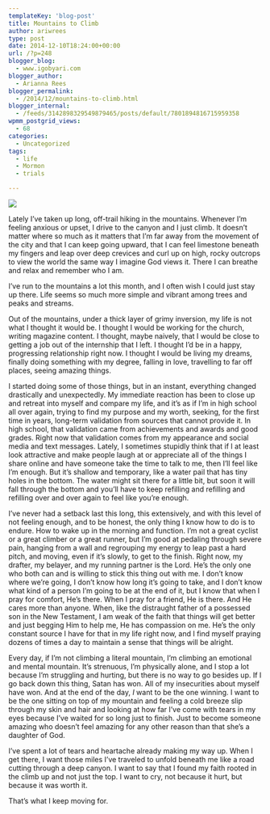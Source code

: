 ```yaml
---
templateKey: 'blog-post'
title: Mountains to Climb
author: ariwrees
type: post
date: 2014-12-10T18:24:00+00:00
url: /?p=248
blogger_blog:
  - www.igobyari.com
blogger_author:
  - Arianna Rees
blogger_permalink:
  - /2014/12/mountains-to-climb.html
blogger_internal:
  - /feeds/3142898329549879465/posts/default/7801894816715959358
wpmm_postgrid_views:
  - 68
categories:
  - Uncategorized
tags:
  - life
  - Mormon
  - trials

---
```

[![](https://www.igobyari.com/wp-content/uploads/2014/12/mountainsblackandwhite.jpg)](https://www.igobyari.com/wp-content/uploads/2014/12/mountainsblackandwhite.jpg)

Lately I’ve taken up long, off-trail hiking in the mountains. Whenever I’m feeling anxious or upset, I drive to the canyon and I just climb. It doesn’t matter where so much as it matters that I’m far away from the movement of the city and that I can keep going upward, that I can feel limestone beneath my fingers and leap over deep crevices and curl up on high, rocky outcrops to view the world the same way I imagine God views it. There I can breathe and relax and remember who I am. 

I’ve run to the mountains a lot this month, and I often wish I could just stay up there. Life seems so much more simple and vibrant among trees and peaks and streams.   

Out of the mountains, under a thick layer of grimy inversion, my life is not what I thought it would be. I thought I would be working for the church, writing magazine content. I thought, maybe naively, that I would be close to getting a job out of the internship that I left. I thought I’d be in a happy, progressing relationship right now. I thought I would be living my dreams, finally doing something with my degree, falling in love, travelling to far off places, seeing amazing things. 

I started doing some of those things, but in an instant, everything changed drastically and unexpectedly. My immediate reaction has been to close up and retreat into myself and compare my life, and it’s as if I’m in high school all over again, trying to find my purpose and my worth, seeking, for the first time in years, long-term validation from sources that cannot provide it. In high school, that validation came from achievements and awards and good grades. Right now that validation comes from my appearance and social media and text messages. Lately, I sometimes stupidly think that if I at least look attractive and make people laugh at or appreciate all of the things I share online and have someone take the time to talk to me, then I’ll feel like I’m enough. But it’s shallow and temporary, like a water pail that has tiny holes in the bottom. The water might sit there for a little bit, but soon it will fall through the bottom and you’ll have to keep refilling and refilling and refilling over and over again to feel like you’re enough. 

I’ve never had a setback last this long, this extensively, and with this level of not feeling enough, and to be honest, the only thing I know how to do is to endure. How to wake up in the morning and function. I’m not a great cyclist or a great climber or a great runner, but I’m good at pedaling through severe pain, hanging from a wall and regrouping my energy to leap past a hard pitch, and moving, even if it’s slowly, to get to the finish. Right now, my drafter, my belayer, and my running partner is the Lord. He’s the only one who both can and is willing to stick this thing out with me. I don’t know where we’re going, I don’t know how long it’s going to take, and I don’t know what kind of a person I’m going to be at the end of it, but I know that when I pray for comfort, He’s there. When I pray for a friend, He is there. And He cares more than anyone. When, like the distraught father of a possessed son in the New Testament, I am weak of the faith that things will get better and just begging Him to help me, He has compassion on me. He’s the only constant source I have for that in my life right now, and I find myself praying dozens of times a day to maintain a sense that things will be alright. 

Every day, if I’m not climbing a literal mountain, I’m climbing an emotional and mental mountain. It’s strenuous, I’m physically alone, and I stop a lot because I’m struggling and hurting, but there is no way to go besides up. If I go back down this thing, Satan has won. All of my insecurities about myself have won. And at the end of the day, _I_ want to be the one winning. I want to be the one sitting on top of my mountain and feeling a cold breeze slip through my skin and hair and looking at how far I’ve come with tears in my eyes because I’ve waited for so long just to finish. Just to become someone amazing who doesn’t feel amazing for any other reason than that she’s a daughter of God.      

I’ve spent a lot of tears and heartache already making my way up. When I get there, I want those miles I’ve traveled to unfold beneath me like a road cutting through a deep canyon. I want to say that I found my faith rooted in the climb up and not just the top. I want to cry, not because it hurt, but because it was worth it.

That’s what I keep moving for.